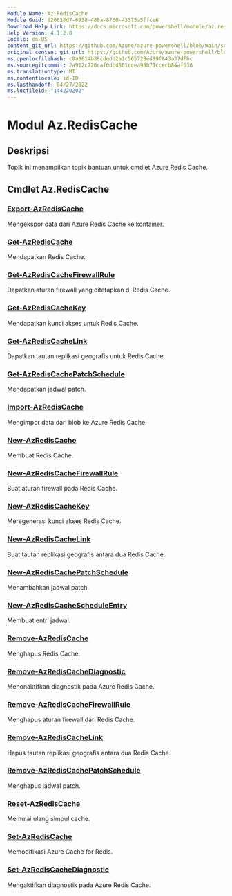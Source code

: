 ```yaml
---
Module Name: Az.RedisCache
Module Guid: 820628d7-6938-488a-8760-43373a5ffce6
Download Help Link: https://docs.microsoft.com/powershell/module/az.rediscache
Help Version: 4.1.2.0
Locale: en-US
content_git_url: https://github.com/Azure/azure-powershell/blob/main/src/RedisCache/RedisCache/help/Az.RedisCache.md
original_content_git_url: https://github.com/Azure/azure-powershell/blob/main/src/RedisCache/RedisCache/help/Az.RedisCache.md
ms.openlocfilehash: c0a9614b38cdedd2a1c565728ed99f843a37dfbc
ms.sourcegitcommit: 2a912c720caf0db4501ccea98b71ccecb84af036
ms.translationtype: MT
ms.contentlocale: id-ID
ms.lasthandoff: 04/27/2022
ms.locfileid: "144220202"
---
```

# Modul Az.RedisCache
## Deskripsi
Topik ini menampilkan topik bantuan untuk cmdlet Azure Redis Cache.

## Cmdlet Az.RedisCache
### [Export-AzRedisCache](Export-AzRedisCache.md)
Mengekspor data dari Azure Redis Cache ke kontainer.

### [Get-AzRedisCache](Get-AzRedisCache.md)
Mendapatkan Redis Cache.

### [Get-AzRedisCacheFirewallRule](Get-AzRedisCacheFirewallRule.md)
Dapatkan aturan firewall yang ditetapkan di Redis Cache.

### [Get-AzRedisCacheKey](Get-AzRedisCacheKey.md)
Mendapatkan kunci akses untuk Redis Cache.

### [Get-AzRedisCacheLink](Get-AzRedisCacheLink.md)
Dapatkan tautan replikasi geografis untuk Redis Cache.

### [Get-AzRedisCachePatchSchedule](Get-AzRedisCachePatchSchedule.md)
Mendapatkan jadwal patch.

### [Import-AzRedisCache](Import-AzRedisCache.md)
Mengimpor data dari blob ke Azure Redis Cache.

### [New-AzRedisCache](New-AzRedisCache.md)
Membuat Redis Cache.

### [New-AzRedisCacheFirewallRule](New-AzRedisCacheFirewallRule.md)
Buat aturan firewall pada Redis Cache.

### [New-AzRedisCacheKey](New-AzRedisCacheKey.md)
Meregenerasi kunci akses Redis Cache.

### [New-AzRedisCacheLink](New-AzRedisCacheLink.md)
Buat tautan replikasi geografis antara dua Redis Cache.

### [New-AzRedisCachePatchSchedule](New-AzRedisCachePatchSchedule.md)
Menambahkan jadwal patch.

### [New-AzRedisCacheScheduleEntry](New-AzRedisCacheScheduleEntry.md)
Membuat entri jadwal.

### [Remove-AzRedisCache](Remove-AzRedisCache.md)
Menghapus Redis Cache.

### [Remove-AzRedisCacheDiagnostic](Remove-AzRedisCacheDiagnostic.md)
Menonaktifkan diagnostik pada Azure Redis Cache.

### [Remove-AzRedisCacheFirewallRule](Remove-AzRedisCacheFirewallRule.md)
Menghapus aturan firewall dari Redis Cache.

### [Remove-AzRedisCacheLink](Remove-AzRedisCacheLink.md)
Hapus tautan replikasi geografis antara dua Redis Cache.

### [Remove-AzRedisCachePatchSchedule](Remove-AzRedisCachePatchSchedule.md)
Menghapus jadwal patch.

### [Reset-AzRedisCache](Reset-AzRedisCache.md)
Memulai ulang simpul cache.

### [Set-AzRedisCache](Set-AzRedisCache.md)
Memodifikasi Azure Cache for Redis.

### [Set-AzRedisCacheDiagnostic](Set-AzRedisCacheDiagnostic.md)
Mengaktifkan diagnostik pada Azure Redis Cache.

